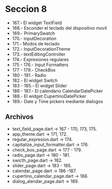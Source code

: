 # Seccion 8

* 167.- El widget TextField
* 168.- Esconder el teclado del dispositivo movil
* 169.- PrimarySwatch
* 170.- inputDecoration
* 171.- Modos de teclado
* 172.- InputDecorationTheme
* 173.- textEditingController
* 174.- Expresiones regulares
* 175 - 176.- Input Formatters
* 177 - 179.- CheckBox
* 180 - 181.- Radio
* 182.- El widget Switch
* 183 - 185.- El widget Slider
* 186 - 187.- El calendario CalendarDatePicker
* 188.- El widget CupertinoDatePicker
* 189.- Date y Time pickers mediante dialogos

## Archivos
* text_field_page.dart -> 167 - 170, 173, 175.
* app_theme.dart -> 171, 172.
* regular_expresion.dart -> 174.
* capitalize_input_formatter.dart -> 176.
* check_box_page.dart -> 177 - 179.
* radio_page.dart -> 180 - 181.
* swicth_page.dart -> 182.
* slider_page.dart -> 183 - 185.
* calendar_page.dart -> 186 -187.
* cupertino_calendar_page.dart -> 188.
* dialog_alendar_page.dart -> 189.